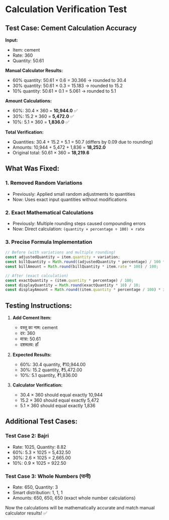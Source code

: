 # Calculation Verification Test

## Test Case: Cement Calculation Accuracy

**Input:**
- Item: cement  
- Rate: 360  
- Quantity: 50.61  

**Manual Calculator Results:**
- 60% quantity: 50.61 × 0.6 = 30.366 → rounded to 30.4
- 30% quantity: 50.61 × 0.3 = 15.183 → rounded to 15.2  
- 10% quantity: 50.61 × 0.1 = 5.061 → rounded to 5.1

**Amount Calculations:**
- 60%: 30.4 × 360 = **10,944.0** ✅
- 30%: 15.2 × 360 = **5,472.0** ✅  
- 10%: 5.1 × 360 = **1,836.0** ✅

**Total Verification:**
- Quantities: 30.4 + 15.2 + 5.1 = 50.7 (differs by 0.09 due to rounding)
- Amounts: 10,944 + 5,472 + 1,836 = **18,252.0**
- Original total: 50.61 × 360 = **18,219.6**

## What Was Fixed:

### 1. **Removed Random Variations**
- Previously: Applied small random adjustments to quantities
- Now: Uses exact input quantities without modifications

### 2. **Exact Mathematical Calculations**  
- Previously: Multiple rounding steps caused compounding errors
- Now: Direct calculation: `(quantity × percentage ÷ 100) × rate`

### 3. **Precise Formula Implementation**
```javascript
// Before (with variations and multiple rounding)
const adjustedQuantity = item.quantity + variation;
const billQuantity = Math.round((adjustedQuantity * percentage) / 100 * 100) / 100;
const billAmount = Math.round(billQuantity * item.rate * 100) / 100;

// After (exact calculation)
const exactQuantity = (item.quantity * percentage) / 100;
const displayQuantity = Math.round(exactQuantity * 10) / 10;
const displayAmount = Math.round((item.quantity * percentage / 100) * item.rate * 100) / 100;
```

## Testing Instructions:

1. **Add Cement Item:**
   - वस्तु का नाम: cement
   - दर: 360  
   - मात्रा: 50.61
   - दशमलव: हाँ

2. **Expected Results:**
   - 60%: 30.4 quantity, ₹10,944.00
   - 30%: 15.2 quantity, ₹5,472.00  
   - 10%: 5.1 quantity, ₹1,836.00

3. **Calculator Verification:**
   - 30.4 × 360 should equal exactly 10,944
   - 15.2 × 360 should equal exactly 5,472
   - 5.1 × 360 should equal exactly 1,836

## Additional Test Cases:

### Test Case 2: Bajri
- Rate: 1025, Quantity: 8.82
- 60%: 5.3 × 1025 = 5,432.50
- 30%: 2.6 × 1025 = 2,665.00  
- 10%: 0.9 × 1025 = 922.50

### Test Case 3: Whole Numbers (पानी)
- Rate: 650, Quantity: 3
- Smart distribution: 1, 1, 1
- Amounts: 650, 650, 650 (exact whole number calculations)

Now the calculations will be mathematically accurate and match manual calculator results! ✅

